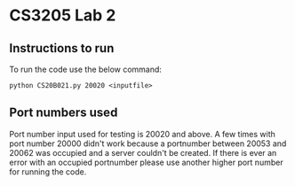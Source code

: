 # CS3205 Lab 2
## Instructions to run
To run the code use the below command:
```
python CS20B021.py 20020 <inputfile>
```
## Port numbers used
Port number input used for testing is 20020 and above.
A few times with port number 20000 didn't work because a portnumber between 20053 and 20062 was occupied and a server couldn't be created.
If there is ever an error with an occupied portnumber please use another higher port number for running the code.

